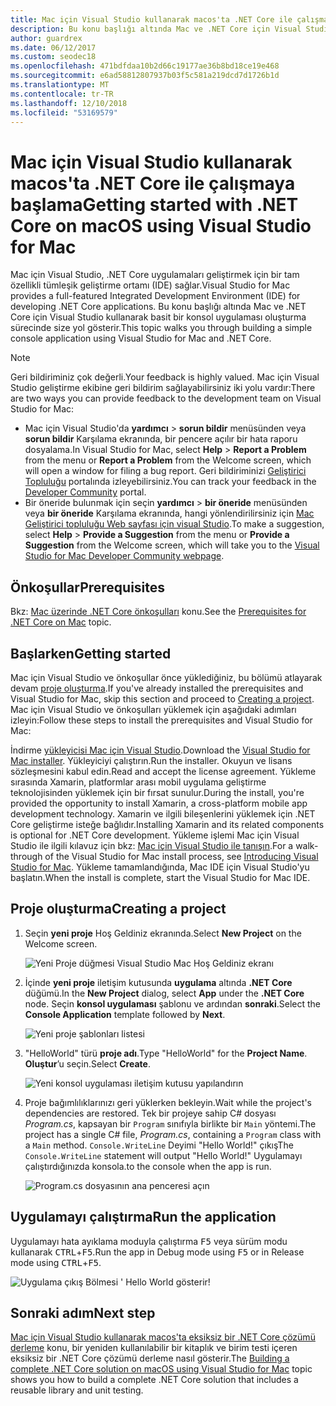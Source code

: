 ```yaml
---
title: Mac için Visual Studio kullanarak macos'ta .NET Core ile çalışmaya başlama
description: Bu konu başlığı altında Mac ve .NET Core için Visual Studio kullanarak basit bir konsol uygulaması oluşturma sürecinde size yol gösterir.
author: guardrex
ms.date: 06/12/2017
ms.custom: seodec18
ms.openlocfilehash: 471bdfdaa10b2d66c19177ae36b8bd18ce19e468
ms.sourcegitcommit: e6ad58812807937b03f5c581a219dcd7d1726b1d
ms.translationtype: MT
ms.contentlocale: tr-TR
ms.lasthandoff: 12/10/2018
ms.locfileid: "53169579"
---
```

# <a name="getting-started-with-net-core-on-macos-using-visual-studio-for-mac"></a><span data-ttu-id="0a94b-103">Mac için Visual Studio kullanarak macos'ta .NET Core ile çalışmaya başlama</span><span class="sxs-lookup"><span data-stu-id="0a94b-103">Getting started with .NET Core on macOS using Visual Studio for Mac</span></span>

<span data-ttu-id="0a94b-104">Mac için Visual Studio, .NET Core uygulamaları geliştirmek için bir tam özellikli tümleşik geliştirme ortamı (IDE) sağlar.</span><span class="sxs-lookup"><span data-stu-id="0a94b-104">Visual Studio for Mac provides a full-featured Integrated Development Environment (IDE) for developing .NET Core applications.</span></span> <span data-ttu-id="0a94b-105">Bu konu başlığı altında Mac ve .NET Core için Visual Studio kullanarak basit bir konsol uygulaması oluşturma sürecinde size yol gösterir.</span><span class="sxs-lookup"><span data-stu-id="0a94b-105">This topic walks you through building a simple console application using Visual Studio for Mac and .NET Core.</span></span>

> [!NOTE]
> <span data-ttu-id="0a94b-106">Geri bildiriminiz çok değerli.</span><span class="sxs-lookup"><span data-stu-id="0a94b-106">Your feedback is highly valued.</span></span> <span data-ttu-id="0a94b-107">Mac için Visual Studio geliştirme ekibine geri bildirim sağlayabilirsiniz iki yolu vardır:</span><span class="sxs-lookup"><span data-stu-id="0a94b-107">There are two ways you can provide feedback to the development team on Visual Studio for Mac:</span></span>
> * <span data-ttu-id="0a94b-108">Mac için Visual Studio'da **yardımcı** > **sorun bildir** menüsünden veya **sorun bildir** Karşılama ekranında, bir pencere açılır bir hata raporu dosyalama.</span><span class="sxs-lookup"><span data-stu-id="0a94b-108">In Visual Studio for Mac, select **Help** > **Report a Problem** from the menu or **Report a Problem** from the Welcome screen, which will open a window for filing a bug report.</span></span> <span data-ttu-id="0a94b-109">Geri bildiriminizi [Geliştirici Topluluğu](https://developercommunity.visualstudio.com/spaces/8/index.html) portalında izleyebilirsiniz.</span><span class="sxs-lookup"><span data-stu-id="0a94b-109">You can track your feedback in the [Developer Community](https://developercommunity.visualstudio.com/spaces/8/index.html) portal.</span></span>
> * <span data-ttu-id="0a94b-110">Bir öneride bulunmak için seçin **yardımcı** > **bir öneride** menüsünden veya **bir öneride** Karşılama ekranında, hangi yönlendirilirsiniz için [Mac Geliştirici topluluğu Web sayfası için visual Studio](https://developercommunity.visualstudio.com/content/idea/post.html?space=41).</span><span class="sxs-lookup"><span data-stu-id="0a94b-110">To make a suggestion, select **Help** > **Provide a Suggestion** from the menu or **Provide a Suggestion** from the Welcome screen, which will take you to the [Visual Studio for Mac Developer Community webpage](https://developercommunity.visualstudio.com/content/idea/post.html?space=41).</span></span>

## <a name="prerequisites"></a><span data-ttu-id="0a94b-111">Önkoşullar</span><span class="sxs-lookup"><span data-stu-id="0a94b-111">Prerequisites</span></span>

<span data-ttu-id="0a94b-112">Bkz: [Mac üzerinde .NET Core önkoşulları](../../core/macos-prerequisites.md) konu.</span><span class="sxs-lookup"><span data-stu-id="0a94b-112">See the [Prerequisites for .NET Core on Mac](../../core/macos-prerequisites.md) topic.</span></span>

## <a name="getting-started"></a><span data-ttu-id="0a94b-113">Başlarken</span><span class="sxs-lookup"><span data-stu-id="0a94b-113">Getting started</span></span>

<span data-ttu-id="0a94b-114">Mac için Visual Studio ve önkoşullar önce yüklediğiniz, bu bölümü atlayarak devam [proje oluşturma](#creating-a-project).</span><span class="sxs-lookup"><span data-stu-id="0a94b-114">If you've already installed the prerequisites and Visual Studio for Mac, skip this section and proceed to [Creating a project](#creating-a-project).</span></span> <span data-ttu-id="0a94b-115">Mac için Visual Studio ve önkoşulları yüklemek için aşağıdaki adımları izleyin:</span><span class="sxs-lookup"><span data-stu-id="0a94b-115">Follow these steps to install the prerequisites and Visual Studio for Mac:</span></span>

<span data-ttu-id="0a94b-116">İndirme [yükleyicisi Mac için Visual Studio](https://visualstudio.microsoft.com/vs/visual-studio-mac/).</span><span class="sxs-lookup"><span data-stu-id="0a94b-116">Download the [Visual Studio for Mac installer](https://visualstudio.microsoft.com/vs/visual-studio-mac/).</span></span> <span data-ttu-id="0a94b-117">Yükleyiciyi çalıştırın.</span><span class="sxs-lookup"><span data-stu-id="0a94b-117">Run the installer.</span></span> <span data-ttu-id="0a94b-118">Okuyun ve lisans sözleşmesini kabul edin.</span><span class="sxs-lookup"><span data-stu-id="0a94b-118">Read and accept the license agreement.</span></span> <span data-ttu-id="0a94b-119">Yükleme sırasında Xamarin, platformlar arası mobil uygulama geliştirme teknolojisinden yüklemek için bir fırsat sunulur.</span><span class="sxs-lookup"><span data-stu-id="0a94b-119">During the install, you're provided the opportunity to install Xamarin, a cross-platform mobile app development technology.</span></span> <span data-ttu-id="0a94b-120">Xamarin ve ilgili bileşenlerini yüklemek için .NET Core geliştirme isteğe bağlıdır.</span><span class="sxs-lookup"><span data-stu-id="0a94b-120">Installing Xamarin and its related components is optional for .NET Core development.</span></span> <span data-ttu-id="0a94b-121">Yükleme işlemi Mac için Visual Studio ile ilgili kılavuz için bkz: [Mac için Visual Studio ile tanışın](https://developer.xamarin.com/guides/cross-platform/visual-studio-mac/).</span><span class="sxs-lookup"><span data-stu-id="0a94b-121">For a walk-through of the Visual Studio for Mac install process, see [Introducing Visual Studio for Mac](https://developer.xamarin.com/guides/cross-platform/visual-studio-mac/).</span></span> <span data-ttu-id="0a94b-122">Yükleme tamamlandığında, Mac IDE için Visual Studio'yu başlatın.</span><span class="sxs-lookup"><span data-stu-id="0a94b-122">When the install is complete, start the Visual Studio for Mac IDE.</span></span>

## <a name="creating-a-project"></a><span data-ttu-id="0a94b-123">Proje oluşturma</span><span class="sxs-lookup"><span data-stu-id="0a94b-123">Creating a project</span></span>

1. <span data-ttu-id="0a94b-124">Seçin **yeni proje** Hoş Geldiniz ekranında.</span><span class="sxs-lookup"><span data-stu-id="0a94b-124">Select **New Project** on the Welcome screen.</span></span>

   ![Yeni Proje düğmesi Visual Studio Mac Hoş Geldiniz ekranı](./media/using-on-mac-vs/visual-studio-mac-new-project.png)

1. <span data-ttu-id="0a94b-126">İçinde **yeni proje** iletişim kutusunda **uygulama** altında **.NET Core** düğümü.</span><span class="sxs-lookup"><span data-stu-id="0a94b-126">In the **New Project** dialog, select **App** under the **.NET Core** node.</span></span> <span data-ttu-id="0a94b-127">Seçin **konsol uygulaması** şablonu ve ardından **sonraki**.</span><span class="sxs-lookup"><span data-stu-id="0a94b-127">Select the **Console Application** template followed by **Next**.</span></span>

   ![Yeni proje şablonları listesi](./media/using-on-mac-vs/visual-studio-mac-new-dialog.png)

1. <span data-ttu-id="0a94b-129">"HelloWorld" türü **proje adı**.</span><span class="sxs-lookup"><span data-stu-id="0a94b-129">Type "HelloWorld" for the **Project Name**.</span></span> <span data-ttu-id="0a94b-130">**Oluştur**’u seçin.</span><span class="sxs-lookup"><span data-stu-id="0a94b-130">Select **Create**.</span></span>

   ![Yeni konsol uygulaması iletişim kutusu yapılandırın](./media/using-on-mac-vs/visual-studio-mac-new-options.png)

1. <span data-ttu-id="0a94b-132">Proje bağımlılıklarınızı geri yüklerken bekleyin.</span><span class="sxs-lookup"><span data-stu-id="0a94b-132">Wait while the project's dependencies are restored.</span></span> <span data-ttu-id="0a94b-133">Tek bir projeye sahip C# dosyası *Program.cs*, kapsayan bir `Program` sınıfıyla birlikte bir `Main` yöntemi.</span><span class="sxs-lookup"><span data-stu-id="0a94b-133">The project has a single C# file, *Program.cs*, containing a `Program` class with a `Main` method.</span></span> <span data-ttu-id="0a94b-134">`Console.WriteLine` Deyimi "Hello World!" çıkış</span><span class="sxs-lookup"><span data-stu-id="0a94b-134">The `Console.WriteLine` statement will output "Hello World!"</span></span> <span data-ttu-id="0a94b-135">Uygulamayı çalıştırdığınızda konsola.</span><span class="sxs-lookup"><span data-stu-id="0a94b-135">to the console when the app is run.</span></span>

   ![Program.cs dosyasının ana penceresi açın](./media/using-on-mac-vs/visual-studio-mac-editor.png)

## <a name="run-the-application"></a><span data-ttu-id="0a94b-137">Uygulamayı çalıştırma</span><span class="sxs-lookup"><span data-stu-id="0a94b-137">Run the application</span></span>

<span data-ttu-id="0a94b-138">Uygulamayı hata ayıklama moduyla çalıştırma <kbd>F5</kbd> veya sürüm modu kullanarak <kbd>CTRL</kbd>+<kbd>F5</kbd>.</span><span class="sxs-lookup"><span data-stu-id="0a94b-138">Run the app in Debug mode using <kbd>F5</kbd> or in Release mode using <kbd>CTRL</kbd>+<kbd>F5</kbd>.</span></span>

![Uygulama çıkış Bölmesi ' Hello World gösterir!](./media/using-on-mac-vs/visual-studio-mac-output.png)

## <a name="next-step"></a><span data-ttu-id="0a94b-140">Sonraki adım</span><span class="sxs-lookup"><span data-stu-id="0a94b-140">Next step</span></span>

<span data-ttu-id="0a94b-141">[Mac için Visual Studio kullanarak macos'ta eksiksiz bir .NET Core çözümü derleme](using-on-mac-vs-full-solution.md) konu, bir yeniden kullanılabilir bir kitaplık ve birim testi içeren eksiksiz bir .NET Core çözümü derleme nasıl gösterir.</span><span class="sxs-lookup"><span data-stu-id="0a94b-141">The [Building a complete .NET Core solution on macOS using Visual Studio for Mac](using-on-mac-vs-full-solution.md) topic shows you how to build a complete .NET Core solution that includes a reusable library and unit testing.</span></span>
